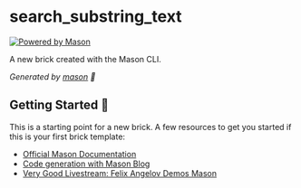 # search_substring_text

[![Powered by Mason](https://img.shields.io/endpoint?url=https%3A%2F%2Ftinyurl.com%2Fmason-badge)](https://github.com/felangel/mason)

A new brick created with the Mason CLI.

_Generated by [mason][1] 🧱_

## Getting Started 🚀

This is a starting point for a new brick.
A few resources to get you started if this is your first brick template:

- [Official Mason Documentation][2]
- [Code generation with Mason Blog][3]
- [Very Good Livestream: Felix Angelov Demos Mason][4]

[1]: https://github.com/felangel/mason
[2]: https://github.com/felangel/mason/tree/master/packages/mason_cli#readme
[3]: https://verygood.ventures/blog/code-generation-with-mason
[4]: https://youtu.be/G4PTjA6tpTU
